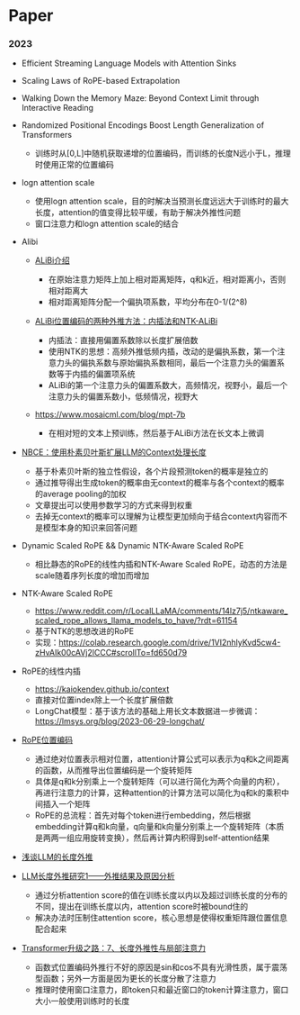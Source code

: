 


# Paper

### 2023

- Efficient Streaming Language Models with Attention Sinks

- Scaling Laws of RoPE-based Extrapolation

- Walking Down the Memory Maze: Beyond Context Limit through Interactive Reading

- Randomized Positional Encodings Boost Length Generalization of Transformers
  - 训练时从[0,L]中随机获取递增的位置编码，而训练的长度N远小于L，推理时使用正常的位置编码

- logn attention scale
  - 使用logn attention scale，目的时解决当预测长度远远大于训练时的最大长度，attention的值变得比较平缓，有助于解决外推性问题
  - 窗口注意力和logn attention scale的结合
  
- Alibi
  - [ALiBi介绍](https://zhuanlan.zhihu.com/p/632780188)
    - 在原始注意力矩阵上加上相对距离矩阵，q和k近，相对距离小，否则相对距离大
    - 相对距离矩阵分配一个偏执项系数，平均分布在0-1/(2^8)
  - [ALiBi位置编码的两种外推方法：内插法和NTK-ALiBi](https://zhuanlan.zhihu.com/p/657161287)
    - 内插法：直接用偏置系数除以长度扩展倍数
    - 使用NTK的思想：高频外推低频内插，改动的是偏执系数，第一个注意力头的偏执系数与原始偏执系数相同，最后一个注意力头的偏置系数等于内插的偏置项系统
    - ALiBi的第一个注意力头的偏置系数大，高频情况，视野小，最后一个注意力头的偏置系数小，低频情况，视野大
  
  - https://www.mosaicml.com/blog/mpt-7b 
    - 在相对短的文本上预训练，然后基于ALiBi方法在长文本上微调

- [NBCE：使用朴素贝叶斯扩展LLM的Context处理长度](https://kexue.fm/archives/9617)
  - 基于朴素贝叶斯的独立性假设，各个片段预测token的概率是独立的
  - 通过推导得出生成token的概率由无context的概率与各个context的概率的average pooling的加权
  - 文章提出可以使用参数学习的方式来得到权重
  - 去掉无context的概率可以理解为让模型更加倾向于结合context内容而不是模型本身的知识来回答问题

- Dynamic Scaled RoPE &&  Dynamic NTK-Aware Scaled RoPE
  - 相比静态的RoPE的线性内插和NTK-Aware Scaled RoPE，动态的方法是scale随着序列长度的增加而增加

- NTK-Aware Scaled RoPE
  - https://www.reddit.com/r/LocalLLaMA/comments/14lz7j5/ntkaware_scaled_rope_allows_llama_models_to_have/?rdt=61154
  - 基于NTK的思想改进的RoPE
  - 实现：https://colab.research.google.com/drive/1VI2nhlyKvd5cw4-zHvAIk00cAVj2lCCC#scrollTo=fd650d79

- RoPE的线性内插
  - https://kaiokendev.github.io/context
  - 直接对位置index除上一个长度扩展倍数
  - LongChat模型：基于该方法的基础上用长文本数据进一步微调：https://lmsys.org/blog/2023-06-29-longchat/

- [RoPE位置编码](https://zhuanlan.zhihu.com/p/647109286)
  - 通过绝对位置表示相对位置，attention计算公式可以表示为q和k之间距离的函数，从而推导出位置编码是一个旋转矩阵
  - 具体是q和k分别乘上一个旋转矩阵（可以进行简化为两个向量的内积），再进行注意力的计算，这种attention的计算方法可以简化为q和k的乘积中间插入一个矩阵
  - RoPE的总流程：首先对每个token进行embedding，然后根据embedding计算q和k向量，q向量和k向量分别乘上一个旋转矩阵（本质是两两一组应用旋转变换），然后再计算内积得到self-attention结果

- [浅谈LLM的长度外推](https://zhuanlan.zhihu.com/p/645770522)

- [LLM长度外推研究1——外推结果及原因分析](https://blog.csdn.net/maxsen_jn/article/details/132517811)
  - 通过分析attention score的值在训练长度以内以及超过训练长度的分布的不同，提出在训练长度以内，attention score时被bound住的
  - 解决办法时压制住attention score，核心思想是使得权重矩阵跟位置信息配合起来

- [Transformer升级之路：7、长度外推性与局部注意力](https://spaces.ac.cn/archives/9431)
  - 函数式位置编码外推行不好的原因是sin和cos不具有光滑性质，属于震荡型函数；另外一方面是因为更长的长度分散了注意力
  - 推理时使用窗口注意力，即token只和最近窗口的token计算注意力，窗口大小一般使用训练时的长度